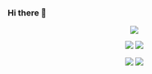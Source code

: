 ### Hi there 👋

<div align="center">
  
![](http://github-profile-summary-cards.vercel.app/api/cards/profile-details?username=UDONGSALI&theme=2077)

   ![](http://github-profile-summary-cards.vercel.app/api/cards/repos-per-language?username=UDONGSALI&theme=default)   ![](http://github-profile-summary-cards.vercel.app/api/cards/repos-per-language?username=UDONGSALI&theme=2077)

   ![](http://github-profile-summary-cards.vercel.app/api/cards/stats?username=UDONGSALI&theme=2077)  ![](http://github-profile-summary-cards.vercel.app/api/cards/productive-time?username=UDONGSALI&theme=2077&utcOffset=9)

</div>
<!--
**UDONGSALI/UDONGSALI** is a ✨ _special_ ✨ repository because its `README.md` (this file) appears on your GitHub profile.

Here are some ideas to get you started:

- 🔭 I’m currently working on ...
- 🌱 I’m currently learning ...
- 👯 I’m looking to collaborate on ...
- 🤔 I’m looking for help with ...
- 💬 Ask me about ...
- 📫 How to reach me: ...
- 😄 Pronouns: ...
- ⚡ Fun fact: ...
-->
